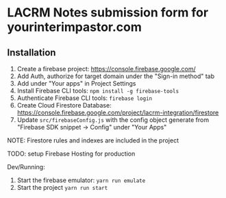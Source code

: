 # LACRM Notes submission form for yourinterimpastor.com

## Installation

1. Create a firebase project: https://console.firebase.google.com/
2. Add Auth, authorize for target domain under the "Sign-in method" tab
3. Add under "Your apps" in Project Settings
3. Install Firebase CLI tools: `npm install -g firebase-tools`
4. Authenticate Firebase CLI tools: `firebase login`
5. Create Cloud Firestore Database: https://console.firebase.google.com/project/lacrm-integration/firestore
6. Update `src/firebaseConfig.js` with the config object generate from "Firebase SDK snippet -> Config" under "Your Apps"

NOTE: Firestore rules and indexes are included in the project 

TODO: setup Firebase Hosting for production

Dev/Running: 

1. Start the firebase emulator: `yarn run emulate` 
2. Start the project `yarn run start`
